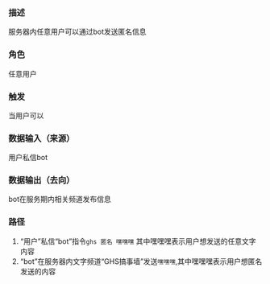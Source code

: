 ### 描述

服务器内任意用户可以通过bot发送匿名信息

### 角色

任意用户

### 触发

当用户可以

### 数据输入（来源）

用户私信bot

### 数据输出（去向）

bot在服务期内相关频道发布信息

### 路径

1. “用户”私信“bot”指令```ghs 匿名 嘿嘿嘿``` 其中嘿嘿嘿表示用户想发送的任意文字内容
2. “bot”在服务器内文字频道“GHS搞事墙”发送```嘿嘿嘿```,其中嘿嘿嘿表示用户想匿名发送的内容
